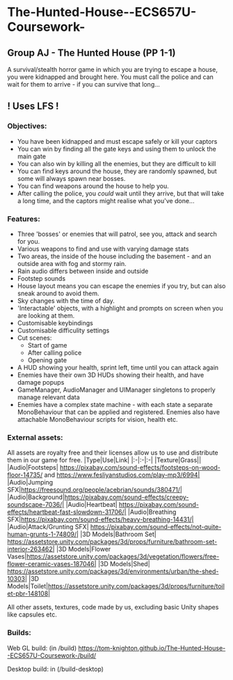# The-Hunted-House--ECS657U-Coursework-

## Group AJ - The Hunted House (PP 1-1)
A survival/stealth horror game in which you are trying to escape a house, you were kidnapped and brought here. You must call the police and can wait for them to arrive - if you can survive that long...

**! Uses LFS !**
---

### Objectives:
- You have been kidnapped and must escape safely or kill your captors
- You can win by finding all the gate keys and using them to unlock the main gate
- You can also win by killing all the enemies, but they are difficult to kill
- You can find keys around the house, they are randomly spawned, but some will always spawn near bosses.
- You can find weapons around the house to help you.
- After calling the police, you *could* wait until they arrive, but that will take a long time, and the captors might realise what you've done...

### Features:
- Three 'bosses' or enemies that will patrol, see you, attack and search for you.
- Various weapons to find and use with varying damage stats
- Two areas, the inside of the house including the basement - and an outside area with fog and stormy rain.
- Rain audio differs between inside and outside
- Footstep sounds
- House layout means you can escape the enemies if you try, but can also sneak around to avoid them.
- Sky changes with the time of day.
- 'Interactable' objects, with a highlight and prompts on screen when you are looking at them.
- Customisable keybindings
- Customisable difficulity settings
- Cut scenes:
    - Start of game
    - After calling police
    - Opening gate
- A HUD showing your health, sprint left, time until you can attack again
- Enemies have their own 3D HUDs showing their health, and have damage popups
- GameManager, AudioManager and UIManager singletons to properly manage relevant data
- Enemies have a complex state machine - with each state a separate MonoBehaviour that can be applied and registered. Enemies also have attachable MonoBehaviour scripts for vision, health etc.


### External assets:
All assets are royalty free and their licenses allow us to use and distribute them in our game for free.
|Type|Use|Link|
|:-|:-|:-|
|Texture|Grass||
|Audio|Footsteps| https://pixabay.com/sound-effects/footsteps-on-wood-floor-14735/ and https://www.fesliyanstudios.com/play-mp3/6994|
|Audio|Jumping SFX|https://freesound.org/people/acebrian/sounds/380471/|
|Audio|Background|https://pixabay.com/sound-effects/creepy-soundscape-7036/|
|Audio|Heartbeat| https://pixabay.com/sound-effects/heartbeat-fast-slowdown-31706/|
|Audio|Breathing SFX|https://pixabay.com/sound-effects/heavy-breathing-14431/|
|Audio|Attack/Grunting SFX| https://pixabay.com/sound-effects/not-quite-human-grunts-1-74809/|
|3D Models|Bathroom Set| https://assetstore.unity.com/packages/3d/props/furniture/bathroom-set-interior-263462|
|3D Models|Flower Vases|https://assetstore.unity.com/packages/3d/vegetation/flowers/free-flower-ceramic-vases-187046|
|3D Models|Shed| https://assetstore.unity.com/packages/3d/environments/urban/the-shed-10303|
|3D Models|Toilet|https://assetstore.unity.com/packages/3d/props/furniture/toilet-pbr-148108|


All other assets, textures, code made by us, excluding basic Unity shapes like capsules etc.

### Builds:
Web GL build: (in /build) https://tom-knighton.github.io/The-Hunted-House--ECS657U-Coursework-/build/

Desktop build: in (/build-desktop)

